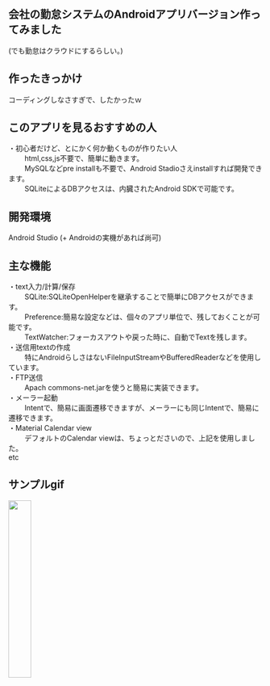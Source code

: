 ## 会社の勤怠システムのAndroidアプリバージョン作ってみました
(でも勤怠はクラウドにするらしい。)</br>

## 作ったきっかけ
コーディングしなさすぎで、したかったｗ</br>

## このアプリを見るおすすめの人
・初心者だけど、とにかく何か動くものが作りたい人</br>
 　 　html,css,js不要で、簡単に動きます。</br>
 　 　MySQLなどpre installも不要で、Android Stadioさえinstallすれば開発できます。</br>
 　 　SQLiteによるDBアクセスは、内臓されたAndroid SDKで可能です。</br>

## 開発環境
Android Studio (+ Androidの実機があれば尚可)</br>

## 主な機能
・text入力/計算/保存</br>
 　 　SQLite:SQLiteOpenHelperを継承することで簡単にDBアクセスができます。</br>
 　 　Preference:簡易な設定などは、個々のアプリ単位で、残しておくことが可能です。</br>
 　 　TextWatcher:フォーカスアウトや戻った時に、自動でTextを残します。</br>
・送信用textの作成</br>
 　 　特にAndroidらしさはないFileInputStreamやBufferedReaderなどを使用しています。</br>
・FTP送信</br>
 　 　Apach commons-net.jarを使うと簡易に実装できます。</br>
・メーラー起動</br>
 　 　Intentで、簡易に画面遷移できますが、メーラーにも同じIntentで、簡易に遷移できます。</br>
・Material Calendar view</br>
 　 　デフォルトのCalendar viewは、ちょっとださいので、上記を使用しました。</br>
  etc</br>

## サンプルgif
<p>
  <img src="https://github.com/natsukikaminishi/kintai/blob/master/kintai_app.gif" width=30%>  
</p>　
